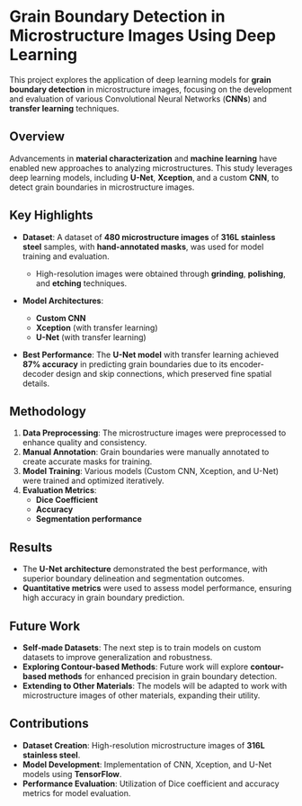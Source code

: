 # Grain Boundary Detection in Microstructure Images Using Deep Learning

This project explores the application of deep learning models for **grain boundary detection** in microstructure images, focusing on the development and evaluation of various Convolutional Neural Networks (**CNNs**) and **transfer learning** techniques.

## Overview

Advancements in **material characterization** and **machine learning** have enabled new approaches to analyzing microstructures. This study leverages deep learning models, including **U-Net**, **Xception**, and a custom **CNN**, to detect grain boundaries in microstructure images.

## Key Highlights

- **Dataset**: A dataset of **480 microstructure images** of **316L stainless steel** samples, with **hand-annotated masks**, was used for model training and evaluation.
  - High-resolution images were obtained through **grinding**, **polishing**, and **etching** techniques.
  
- **Model Architectures**:
  - **Custom CNN**
  - **Xception** (with transfer learning)
  - **U-Net** (with transfer learning)

- **Best Performance**: The **U-Net model** with transfer learning achieved **87% accuracy** in predicting grain boundaries due to its encoder-decoder design and skip connections, which preserved fine spatial details.

## Methodology

1. **Data Preprocessing**: The microstructure images were preprocessed to enhance quality and consistency.
2. **Manual Annotation**: Grain boundaries were manually annotated to create accurate masks for training.
3. **Model Training**: Various models (Custom CNN, Xception, and U-Net) were trained and optimized iteratively.
4. **Evaluation Metrics**: 
   - **Dice Coefficient**
   - **Accuracy**
   - **Segmentation performance**

## Results

- The **U-Net architecture** demonstrated the best performance, with superior boundary delineation and segmentation outcomes.
- **Quantitative metrics** were used to assess model performance, ensuring high accuracy in grain boundary prediction.

## Future Work

- **Self-made Datasets**: The next step is to train models on custom datasets to improve generalization and robustness.
- **Exploring Contour-based Methods**: Future work will explore **contour-based methods** for enhanced precision in grain boundary detection.
- **Extending to Other Materials**: The models will be adapted to work with microstructure images of other materials, expanding their utility.

## Contributions

- **Dataset Creation**: High-resolution microstructure images of **316L stainless steel**.
- **Model Development**: Implementation of CNN, Xception, and U-Net models using **TensorFlow**.
- **Performance Evaluation**: Utilization of Dice coefficient and accuracy metrics for model evaluation.



